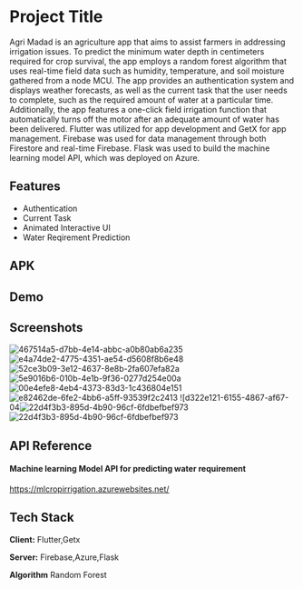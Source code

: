 
# Project Title

Agri Madad is an agriculture app that aims to assist farmers in addressing irrigation issues. To predict the minimum water depth in centimeters required for crop survival, the app employs a random forest algorithm that uses real-time field data such as humidity, temperature, and soil moisture gathered from a node MCU. The app provides an authentication system and displays weather forecasts, as well as the current task that the user needs to complete, such as the required amount of water at a particular time. Additionally, the app features a one-click field irrigation function that automatically turns off the motor after an adequate amount of water has been delivered. Flutter was utilized for app development and GetX for app management. Firebase was used for data management through both Firestore and real-time Firebase. Flask was used to build the machine learning model API, which was deployed on Azure.
## Features

- Authentication
- Current Task
- Animated Interactive UI
- Water Reqirement Prediction

## APK

## Demo






## Screenshots
![467514a5-d7bb-4e14-abbc-a0b80ab6a235](https://user-images.githubusercontent.com/115138974/235730286-71b6ac4a-04d3-4f20-9110-170d20eafaf3.jpg)
![e4a74de2-4775-4351-ae54-d5608f8b6e48](https://user-images.githubusercontent.com/115138974/235730351-1b4802f0-3a64-42d3-af84-e5704faebe23.jpg)
![52ce3b09-3e12-4637-8e8b-2fa607efa82a](https://user-images.githubusercontent.com/115138974/235730390-97bd641e-6eff-4bdd-84c9-53df3d587338.jpg)
![5e9016b6-010b-4e1b-9f36-0277d254e00a](https://user-images.githubusercontent.com/115138974/235730425-4c3d297d-52f1-4eb8-90d9-c15cd1fb8bd8.jpg)
![00e4efe8-4eb4-4373-83d3-1c436804e151](https://user-images.githubusercontent.com/115138974/235730504-98c5cf87-dc36-4de2-8ec5-b525e188fc0b.jpg)
![e82462de-6fe2-4bb6-a5ff-93539f2c2413](https://user-images.githubusercontent.com/115138974/235730535-02db0d66-0814-41ca-a524-57e1ae076965.jpg)
![d322e121-6155-4867-af67-04![22d4f3b3-895d-4b90-96cf-6fdbefbef973](https://user-images.githubusercontent.com/115138974/235730599-5fa92f33-c967-49ca-a7b1-9be7830347ab.jpg)
![22d4f3b3-895d-4b90-96cf-6fdbefbef973](https://user-images.githubusercontent.com/115138974/235730783-1e705e8b-d125-435b-ad85-907028ed06bd.jpg)




## API Reference

#### Machine learning Model API for predicting water requirement
https://mlcropirrigation.azurewebsites.net/
                          
## Tech Stack

**Client:** Flutter,Getx

**Server:** Firebase,Azure,Flask

**Algorithm** Random Forest

